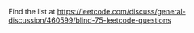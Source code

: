 Find the list at
https://leetcode.com/discuss/general-discussion/460599/blind-75-leetcode-questions
